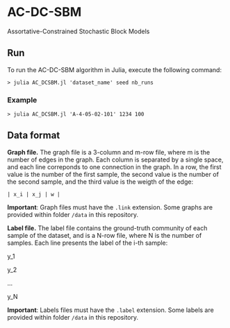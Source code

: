 # AC-DC-SBM
Assortative-Constrained Stochastic Block Models

## Run

To run the AC-DC-SBM algorithm in Julia, execute the following command:

`> julia AC_DCSBM.jl 'dataset_name' seed nb_runs`

### Example

`> julia AC_DCSBM.jl 'A-4-05-02-101' 1234 100`

## Data format

**Graph file.** The graph file is a 3-column and m-row file, where m is the number of edges in the graph. Each column is separated by a single space, and each line correponds to one connection in the graph. In a row, the first value is the number of the first sample, the second value is the number of the second sample, and the third value is the weigth of the edge:

`| x_i | x_j | w |`

**Important**: Graph files must have the `.link` extension. Some graphs are provided within folder `/data` in this repository.

**Label file.** The label file contains the ground-truth community of each sample of the dataset, and is a N-row file, where N is the number of samples. Each line presents the label of the i-th sample:

y_1

y_2

...

y_N

**Important**: Labels files must have the `.label` extension. Some labels are provided within folder `/data` in this repository.
